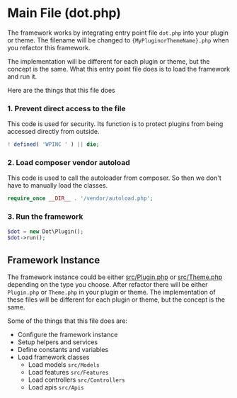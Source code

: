 # Main File (dot.php)

The framework works by integrating entry point file `dot.php` into your plugin or theme.
The filename will be changed to `{MyPluginorThemeName}.php` when you refactor this framework.

The implementation will be different for each plugin or theme, but the concept is the same.
What this entry point file does is to load the framework and run it.

Here are the things that this file does

### 1. Prevent direct access to the file

This code is used for security. Its function is to protect plugins from being accessed directly from outside.

```php
! defined( 'WPINC ' ) || die;
```

### 2. Load composer vendor autoload

This code is used to call the autoloader from composer. So then we don't have to manually load the classes.

```php
require_once __DIR__ . '/vendor/autoload.php';
```

### 3. Run the framework

```php
$dot = new Dot\Plugin();
$dot->run();
```

## Framework Instance

The framework instance could be either [src/Plugin.php](https://github.com/artistudioxyz/dot-framework/blob/master/src/Plugin.php) or [src/Theme.php](https://github.com/artistudioxyz/dot-framework/blob/master/src/Theme.php) depending on the type you choose.
After refactor there will be either `Plugin.php` or `Theme.php` in your plugin or theme.
The implementation of these files will be different for each plugin or theme, but the concept is the same.

Some of the things that this file does are:
- Configure the framework instance
- Setup helpers and services
- Define constants and variables
- Load framework classes
  - Load models `src/Models`
  - Load features `src/Features`
  - Load controllers `src/Controllers`
  - Load apis `src/Apis`
